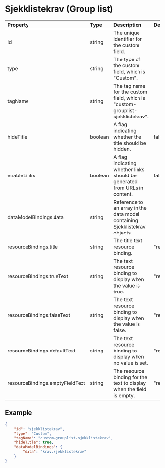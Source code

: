 # Sjekklistekrav (Group list)

| Property                        | Type    | Description                                                                                                                | Default value                        |
| :------------------------------ | :------ | :------------------------------------------------------------------------------------------------------------------------- | :----------------------------------- |
| id                              | string  | The unique identifier for the custom field.                                                                                |                                      |
| type                            | string  | The type of the custom field, which is "Custom".                                                                           |                                      |
| tagName                         | string  | The tag name for the custom field, which is "custom-grouplist-sjekklistekrav".                                             |                                      |
| hideTitle                       | boolean | A flag indicating whether the title should be hidden.                                                                      | false                                |
| enableLinks                     | boolean | A flag indicating whether links should be generated from URLs in content.                                                  | false                                |
| dataModelBindings.data          | string  | Reference to an array in the data model containing [Sjekklistekrav](../../classes/data-classes/Sjekklistekrav.js) objects. |                                      |
| resourceBindings.title          | string  | The title text resource binding.                                                                                           | "resource.krav.sjekklistekrav.title" |
| resourceBindings.trueText       | string  | The text resource binding to display when the value is true.                                                               | "resource.trueText.default"          |
| resourceBindings.falseText      | string  | The text resource binding to display when the value is false.                                                              | "resource.falseText.default"         |
| resourceBindings.defaultText    | string  | The text resource binding to display when no value is set.                                                                 | "resource.defaultText.default"       |
| resourceBindings.emptyFieldText | string  | The resource binding for the text to display when the field is empty.                                                      | "resource.emptyFieldText.default"    |

## Example

```json
{
    "id": "sjekklistekrav",
    "type": "Custom",
    "tagName": "custom-grouplist-sjekklistekrav",
    "hideTitle": true,
    "dataModelBindings": {
        "data": "krav.sjekklistekrav"
    }
}
```
